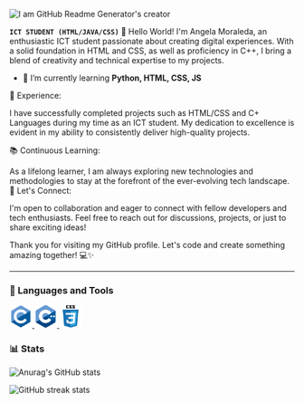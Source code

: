 ![I am GitHub Readme Generator's creator](https://github.com/mmoraleds/mmoraleds/assets/127109541/26e8fc10-bb0e-45e4-832a-094ca951517f)

**`ICT STUDENT (HTML/JAVA/CSS)`**
👋 Hello World! I'm Angela Moraleda, an enthusiastic ICT student passionate about creating digital experiences. With a solid foundation in HTML and CSS, as well as proficiency in C++, I bring a blend of creativity and technical expertise to my projects.

- 🌱 I’m currently learning **Python, HTML, CSS, JS**

🌟 Experience:

I have successfully completed projects such as HTML/CSS and C+ Languages during my time as an ICT student.
My dedication to excellence is evident in my ability to consistently deliver high-quality projects.

📚 Continuous Learning:

As a lifelong learner, I am always exploring new technologies and methodologies to stay at the forefront of the ever-evolving tech landscape.
🤝 Let's Connect:

I'm open to collaboration and eager to connect with fellow developers and tech enthusiasts. Feel free to reach out for discussions, projects, or just to share exciting ideas!

Thank you for visiting my GitHub profile. Let's code and create something amazing together! 💻✨

---

### 🧰 Languages and Tools
<p align="left"> <a href="https://www.cprogramming.com/" target="_blank" rel="noreferrer"> <img src="https://raw.githubusercontent.com/devicons/devicon/master/icons/c/c-original.svg" alt="c" width="40" height="40"/> </a> <a href="https://www.w3schools.com/cpp/" target="_blank" rel="noreferrer"> <img src="https://raw.githubusercontent.com/devicons/devicon/master/icons/cplusplus/cplusplus-original.svg" alt="cplusplus" width="40" height="40"/> </a> <a href="https://www.w3schools.com/css/" target="_blank" rel="noreferrer"> <img src="https://raw.githubusercontent.com/devicons/devicon/master/icons/css3/css3-original-wordmark.svg" alt="css3" width="40" height="40"/> </a> </p>


### 📊 Stats

![Anurag's GitHub stats](https://github-readme-stats.vercel.app/api?username=mmoraleds&show_icons=true&hide=contribs,prs&cache_seconds=86400&theme=radical) 

![GitHub streak stats](https://streak-stats.demolab.com/?user=mmoraleds)  














